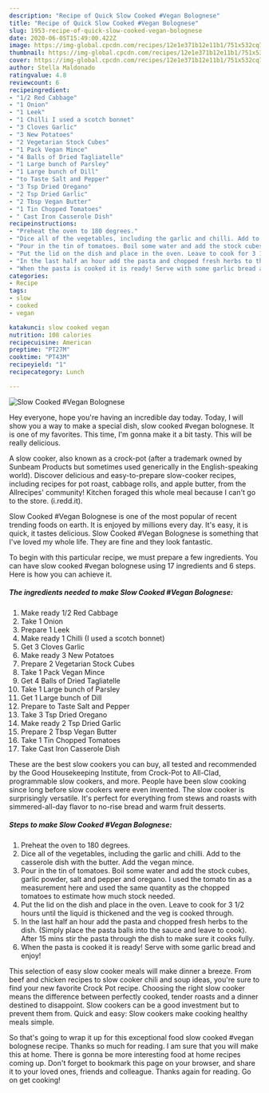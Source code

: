 ```yaml
---
description: "Recipe of Quick Slow Cooked #Vegan Bolognese"
title: "Recipe of Quick Slow Cooked #Vegan Bolognese"
slug: 1953-recipe-of-quick-slow-cooked-vegan-bolognese
date: 2020-06-05T15:49:00.422Z
image: https://img-global.cpcdn.com/recipes/12e1e371b12e11b1/751x532cq70/slow-cooked-vegan-bolognese-recipe-main-photo.jpg
thumbnail: https://img-global.cpcdn.com/recipes/12e1e371b12e11b1/751x532cq70/slow-cooked-vegan-bolognese-recipe-main-photo.jpg
cover: https://img-global.cpcdn.com/recipes/12e1e371b12e11b1/751x532cq70/slow-cooked-vegan-bolognese-recipe-main-photo.jpg
author: Stella Maldonado
ratingvalue: 4.8
reviewcount: 6
recipeingredient:
- "1/2 Red Cabbage"
- "1 Onion"
- "1 Leek"
- "1 Chilli I used a scotch bonnet"
- "3 Cloves Garlic"
- "3 New Potatoes"
- "2 Vegetarian Stock Cubes"
- "1 Pack Vegan Mince"
- "4 Balls of Dried Tagliatelle"
- "1 Large bunch of Parsley"
- "1 Large bunch of Dill"
- "to Taste Salt and Pepper"
- "3 Tsp Dried Oregano"
- "2 Tsp Dried Garlic"
- "2 Tbsp Vegan Butter"
- "1 Tin Chopped Tomatoes"
- " Cast Iron Casserole Dish"
recipeinstructions:
- "Preheat the oven to 180 degrees."
- "Dice all of the vegetables, including the garlic and chilli. Add to the casserole dish with the butter. Add the vegan mince."
- "Pour in the tin of tomatoes. Boil some water and add the stock cubes, garlic powder, salt and pepper and oregano. I used the tomato tin as a measurement here and used the same quantity as the chopped tomatoes to estimate how much stock needed."
- "Put the lid on the dish and place in the oven. Leave to cook for 3 1/2 hours until the liquid is thickened and the veg is cooked through."
- "In the last half an hour add the pasta and chopped fresh herbs to the dish. (Simply place the pasta balls into the sauce and leave to cook). After 15 mins stir the pasta through the dish to make sure it cooks fully."
- "When the pasta is cooked it is ready! Serve with some garlic bread and enjoy!"
categories:
- Recipe
tags:
- slow
- cooked
- vegan

katakunci: slow cooked vegan 
nutrition: 108 calories
recipecuisine: American
preptime: "PT27M"
cooktime: "PT43M"
recipeyield: "1"
recipecategory: Lunch

---
```



![Slow Cooked #Vegan Bolognese](https://img-global.cpcdn.com/recipes/12e1e371b12e11b1/751x532cq70/slow-cooked-vegan-bolognese-recipe-main-photo.jpg)

Hey everyone, hope you're having an incredible day today. Today, I will show you a way to make a special dish, slow cooked #vegan bolognese. It is one of my favorites. This time, I'm gonna make it a bit tasty. This will be really delicious.

A slow cooker, also known as a crock-pot (after a trademark owned by Sunbeam Products but sometimes used generically in the English-speaking world). Discover delicious and easy-to-prepare slow-cooker recipes, including recipes for pot roast, cabbage rolls, and apple butter, from the Allrecipes&#39; community! Kitchen foraged this whole meal because I can&#39;t go to the store. (i.redd.it).

Slow Cooked #Vegan Bolognese is one of the most popular of recent trending foods on earth. It is enjoyed by millions every day. It's easy, it is quick, it tastes delicious. Slow Cooked #Vegan Bolognese is something that I've loved my whole life. They are fine and they look fantastic.


To begin with this particular recipe, we must prepare a few ingredients. You can have slow cooked #vegan bolognese using 17 ingredients and 6 steps. Here is how you can achieve it.

<!--inarticleads1-->

##### The ingredients needed to make Slow Cooked #Vegan Bolognese:

1. Make ready 1/2 Red Cabbage
1. Take 1 Onion
1. Prepare 1 Leek
1. Make ready 1 Chilli (I used a scotch bonnet)
1. Get 3 Cloves Garlic
1. Make ready 3 New Potatoes
1. Prepare 2 Vegetarian Stock Cubes
1. Take 1 Pack Vegan Mince
1. Get 4 Balls of Dried Tagliatelle
1. Take 1 Large bunch of Parsley
1. Get 1 Large bunch of Dill
1. Prepare to Taste Salt and Pepper
1. Take 3 Tsp Dried Oregano
1. Make ready 2 Tsp Dried Garlic
1. Prepare 2 Tbsp Vegan Butter
1. Take 1 Tin Chopped Tomatoes
1. Take  Cast Iron Casserole Dish


These are the best slow cookers you can buy, all tested and recommended by the Good Housekeeping Institute, from Crock-Pot to All-Clad, programmable slow cookers, and more. People have been slow cooking since long before slow cookers were even invented. The slow cooker is surprisingly versatile. It&#39;s perfect for everything from stews and roasts with simmered-all-day flavor to no-rise bread and warm fruit desserts. 

<!--inarticleads2-->

##### Steps to make Slow Cooked #Vegan Bolognese:

1. Preheat the oven to 180 degrees.
1. Dice all of the vegetables, including the garlic and chilli. Add to the casserole dish with the butter. Add the vegan mince.
1. Pour in the tin of tomatoes. Boil some water and add the stock cubes, garlic powder, salt and pepper and oregano. I used the tomato tin as a measurement here and used the same quantity as the chopped tomatoes to estimate how much stock needed.
1. Put the lid on the dish and place in the oven. Leave to cook for 3 1/2 hours until the liquid is thickened and the veg is cooked through.
1. In the last half an hour add the pasta and chopped fresh herbs to the dish. (Simply place the pasta balls into the sauce and leave to cook). After 15 mins stir the pasta through the dish to make sure it cooks fully.
1. When the pasta is cooked it is ready! Serve with some garlic bread and enjoy!


This selection of easy slow cooker meals will make dinner a breeze. From beef and chicken recipes to slow cooker chili and soup ideas, you&#39;re sure to find your new favorite Crock Pot recipe. Choosing the right slow cooker means the difference between perfectly cooked, tender roasts and a dinner destined to disappoint. Slow cookers can be a good investment but to prevent them from. Quick and easy: Slow cookers make cooking healthy meals simple. 

So that's going to wrap it up for this exceptional food slow cooked #vegan bolognese recipe. Thanks so much for reading. I am sure that you will make this at home. There is gonna be more interesting food at home recipes coming up. Don't forget to bookmark this page on your browser, and share it to your loved ones, friends and colleague. Thanks again for reading. Go on get cooking!
